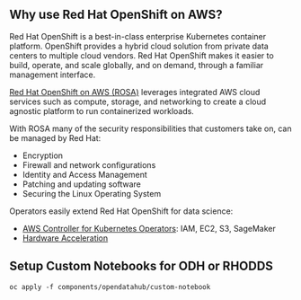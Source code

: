 ## Why use Red Hat OpenShift on AWS?

Red Hat OpenShift is a best-in-class enterprise Kubernetes container platform. 
OpenShift provides a hybrid cloud solution from private data centers to multiple cloud vendors. 
Red Hat OpenShift makes it easier to build, operate, and scale globally, and on demand, 
through a familiar management interface. 

[Red Hat OpenShift on AWS (ROSA)](https://aws.amazon.com/rosa/) leverages integrated 
AWS cloud services such as compute, storage, and networking to create a cloud agnostic 
platform to run containerized workloads.

With ROSA many of the security responsibilities that customers take on, can be managed by Red Hat:
  - Encryption
  - Firewall and network configurations
  - Identity and Access Management
  - Patching and updating software
  - Securing the Linux Operating System

Operators easily extend Red Hat OpenShift for data science:
- [AWS Controller for Kubernetes Operators](https://operatorhub.io/?provider=%5B%22Amazon%22%5D): IAM, EC2, S3, SageMaker
- [Hardware Acceleration](https://catalog.redhat.com/software/containers/nvidia/gpu-operator/5f9b0279ac3db90370a2128d)

## Setup Custom Notebooks for ODH or RHODDS

```
oc apply -f components/opendatahub/custom-notebook
```
